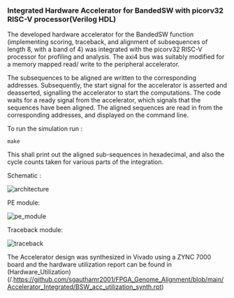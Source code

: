 ### Integrated Hardware Accelerator for BandedSW with picorv32 RISC-V processor(Verilog HDL)

The developed hardware accelerator for the BandedSW function (implementing scoring, traceback, and alignment of subsequences of length 8, with a band of 4) was integrated with the picorv32 RISC-V processor for profiling and analysis. The axi4 bus was suitably modified for a memory mapped read/ write to the peripheral accelerator.

The subsequences to be aligned are written to the corresponding addresses. Subsequently, the start signal for the accelerator is asserted and deasserted, signalling the accelerator to start the computations. The code waits for a ready signal from the accelerator, which signals that the sequences have been aligned. The aligned sequences are read in from the corresponding addresses, and displayed on the command line.

To run the simulation run : 
```
make
```
This shall print out the aligned sub-sequences in hexadecimal, and also the cycle counts taken for various parts of the integration.


Schematic : 

![architecture](https://user-images.githubusercontent.com/85408861/168463388-df4f14fc-21f9-4a43-a98b-c74c235d032a.png)

PE module:

![pe_module](https://user-images.githubusercontent.com/85408861/168463410-75153e96-150e-4ea1-988b-32a35b5eff05.png)


Traceback module:

![traceback](https://user-images.githubusercontent.com/85408861/168463415-ded3ec96-b676-44fe-818c-7a409a6f7c14.png)

The Accelerator design was synthesized in Vivado using a ZYNC 7000 board and the hardware utilization report can be found in (Hardware_Utilization)(/.https://github.com/sgauthamr2001/FPGA_Genome_Alignment/blob/main/Accelerator_Integrated/BSW_acc_utilization_synth.rpt)

